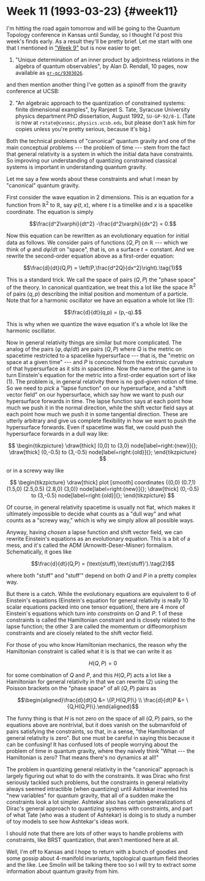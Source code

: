 # Week 11 (1993-03-23) {#week11}

I'm hitting the road again tomorrow and will be going to the Quantum
Topology conference in Kansas until Sunday, so I thought I'd post this
week's finds early. As a result they'll be pretty brief. Let me start
with one that I mentioned in ["Week 9"](#week9) but is now easier to
get:

1) "Unique determination of an inner product by adjointness relations in
the algebra of quantum observables", by Alan D. Rendall, 10 pages, now
available as [`gr-qc/9303026`](http://xxx.lanl.gov/abs/gr-qc/9303026).

and then mention another thing I've gotten as a spinoff from the
gravity conference at UCSB:

2) "An algebraic approach to the quantization of constrained systems:
finite dimensional examples", by Ranjeet S. Tate, Syracuse University
physics department PhD dissertation, August 1992, `SU-GP-92/8-1`. (Tate is
now at `rstate@cosmic.physics.ucsb.edu`, but please don't ask him for
copies unless you're pretty serious, because it's big.)

Both the technical problems of "canonical" quantum gravity and one of
the main conceptual problems --- the problem of time --- stem from the fact
that general relativity is a system in which the initial data have
constraints. So improving our understanding of quantizing constrained
classical systems is important in understanding quantum gravity.

Let me say a few words about these constraints and what I mean by
"canonical" quantum gravity.

First consider the wave equation in 2 dimensions. This is an equation
for a function from $\mathbb{R}^2$ to $\mathbb{R}$, say $\varphi(t,x)$, where $t$ is a timelike and $x$
is a spacelike coordinate. The equation is simply

$$\frac{d^2\varphi}{dt^2} -\frac{d^2\varphi}{dx^2} = 0.$$

Now this equation can be rewritten as an evolutionary equation for
initial data as follows. We consider pairs of functions $(Q,P)$ on $\mathbb{R}$ --- which we think of $\varphi$ and $d\varphi/dt$ on "space", that is, on a surface $t = \text{constant}$.
And we rewrite the second-order equation above as a
first-order equation:

$$\frac{d}{dt}(Q,P) = \left(P,\frac{d^2Q}{dx^2}\right).\tag{1}$$

This is a standard trick. We call the space of pairs $(Q,P)$ the "phase
space" of the theory. In canonical quantization, we treat this a lot
like the space $\mathbb{R}^2$ of pairs $(q,p)$ describing the initial position and
momentum of a particle. Note that for a harmonic oscillator we have an
equation a whole lot like (1):

$$\frac{d}{dt}(q,p) = (p,-q).$$

This is why when we quantize the wave equation it's a whole lot like
the harmonic oscillator.

Now in general relativity things are similar but more complicated. The
analog of the pairs $(\varphi, d\varphi/dt)$ are pairs $(Q,P)$ where $Q$ is the metric on
spacetime restricted to a spacelike hypersurface --- that is, the "metric
on space at a given time" --- and $P$ is concocted from the extrinsic
curvature of that hypersurface as it sits in spacetime. Now the name of
the game is to turn Einstein's equation for the metric into a
first-order equation sort of like (1). The problem is, in general
relativity there is no god-given notion of time. So we need to *pick* a
"lapse function" on our hypersurface, and a "shift vector field" on
our hypersurface, which say how we want to push our hypersurface
forwards in time. The lapse function says at each point how much we push
it in the normal direction, while the shift vector field says at each
point how much we push it in some tangential direction. These are
utterly arbitrary and give us complete flexibility in how we want to
push the hypersurface forwards. Even if spacetime was flat, we could
push the hypersurface forwards in a dull way like:

$$
  \begin{tikzpicture}
    \draw[thick] (0,0) to (3,0) node[label=right:{new}]{};
    \draw[thick] (0,-0.5) to (3,-0.5) node[label=right:{old}]{};
  \end{tikzpicture}
$$

or in a screwy way like

$$
  \begin{tikzpicture}
    \draw[thick] plot [smooth] coordinates {(0,0) (0.7,1) (1.5,0) (2.5,0.5) (2.8,0) (3,0)} node[label=right:{new}]{};
    \draw[thick] (0,-0.5) to (3,-0.5) node[label=right:{old}]{};
  \end{tikzpicture}
$$

Of course, in general relativity spacetime is usually not flat, which
makes it ultimately impossible to decide what counts as a "dull way"
and what counts as a "screwy way," which is why we simply allow all
possible ways.

Anyway, having *chosen* a lapse function and shift vector field, we can
rewrite Einstein's equations as an evolutionary equation. This is a bit
of a mess, and it's called the ADM (Arnowitt-Deser-Misner) formalism.
Schematically, it goes like

$$\frac{d}{dt}(Q,P) = (\text{stuff},\text{stuff}').\tag{2}$$

where both "stuff" and "stuff'" depend on both $Q$ and $P$ in a pretty
complex way.

But there is a catch. While the evolutionary equations are equivalent to
6 of Einstein's equations (Einstein's equation for general relativity
is really 10 scalar equations packed into one tensor equation), there
are 4 more of Einstein's equations which turn into *constraints* on $Q$
and $P$. 1 of these constraints is called the Hamiltonian constraint and
is closely related to the lapse function; the other 3 are called the
momentum or diffeomorphism constraints and are closely related to the
shift vector field.

For those of you who know Hamiltonian mechanics, the reason why the
Hamiltonian constraint is called what it is is that we can write it as

$$H(Q,P) = 0$$

for some combination of $Q$ and $P$, and this $H(Q,P)$ acts a lot like a
Hamiltonian for general relativity in that we can rewrite (2) using the
Poisson brackets on the "phase space" of all $(Q,P)$ pairs as

$$\begin{aligned}\frac{d}{dt}Q &= \{P,H(Q,P)\} \\ \frac{d}{dt}P &= \{Q,H(Q,P)\}.\end{aligned}$$

The funny thing is that $H$ is not zero on the space of all $(Q,P)$ pairs,
so the equations above are nontrivial, but it does vanish on the
submanifold of pairs satisfying the constraints, so that, in a sense,
"the Hamiltonian of general relativity is zero". But one must be
careful in saying this because it can be confusing! It has confused lots
of people worrying about the problem of time in quantum gravity, where
they naively think "What --- the Hamiltonian is zero? That means there's
no dynamics at all!"

The problem in quantizing general relativity in the "canonical"
approach is largely figuring out what to do with the constraints. It was
Dirac who first seriously tackled such problems, but the constraints in
general relativity always seemed intractible (when quantizing) until
Ashtekar invented his "new variables" for quantum gravity, that all of
a sudden make the constraints look a lot simpler. Ashtekar also has
certain generalizations of Dirac's general approach to quantizing
systems with constraints, and part of what Tate (who was a student of
Ashtekar) is doing is to study a number of toy models to see how
Ashtekar's ideas work.

I should note that there are lots of other ways to handle problems with
constraints, like BRST quantization, that aren't mentioned here at all.

Well, I'm off to Kansas and I hope to return with a bunch of goodies
and some gossip about 4-manifold invariants, topological quantum field
theories and the like. Lee Smolin will be talking there too so I will
try to extract some information about quantum gravity from him.
